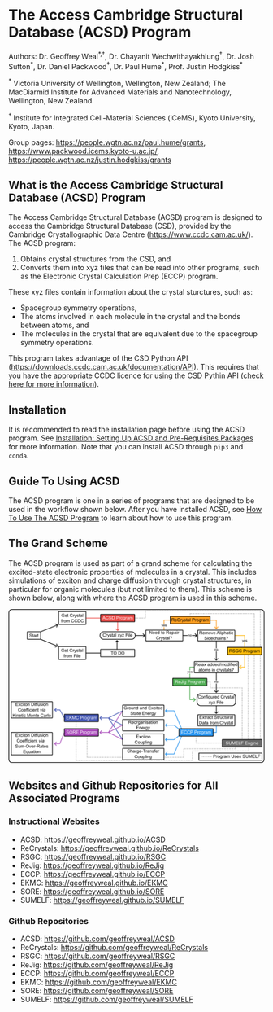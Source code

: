 # The Access Cambridge Structural Database (ACSD) Program

Authors: Dr. Geoffrey Weal<sup>\*,†</sup>, Dr. Chayanit Wechwithayakhlung<sup>†</sup>, Dr. Josh Sutton<sup>\*</sup>, Dr. Daniel Packwood<sup>†</sup>, Dr. Paul Hume<sup>\*</sup>, Prof. Justin Hodgkiss<sup>\*</sup>

<sup>\*</sup> Victoria University of Wellington, Wellington, New Zealand; The MacDiarmid Institute for Advanced Materials and Nanotechnology, Wellington, New Zealand. 

<sup>†</sup> Institute for Integrated Cell-Material Sciences (iCeMS), Kyoto University, Kyoto, Japan.

Group pages: https://people.wgtn.ac.nz/paul.hume/grants, https://www.packwood.icems.kyoto-u.ac.jp/, https://people.wgtn.ac.nz/justin.hodgkiss/grants


## What is the Access Cambridge Structural Database (ACSD) Program

The Access Cambridge Structural Database (ACSD) program is designed to access the Cambridge Structural Database (CSD), provided by the Cambridge Crystallographic Data Centre (https://www.ccdc.cam.ac.uk/). The ACSD program:

1. Obtains crystal structures from the CSD, and 
2. Converts them into xyz files that can be read into other programs, such as the Electronic Crystal Calculation Prep (ECCP) program. 

These xyz files contain information about the crystal sturctures, such as:

* Spacegroup symmetry operations, 
* The atoms involved in each molecule in the crystal and the bonds between atoms, and
* The molecules in the crystal that are equivalent due to the spacegroup symmetry operations. 

This program takes advantage of the CSD Python API (https://downloads.ccdc.cam.ac.uk/documentation/API). This requires that you have the appropriate CCDC licence for using the CSD Pythin API ([check here for more information](https://downloads.ccdc.cam.ac.uk/documentation/API/release_notes.html#licensed-features)). 

## Installation

It is recommended to read the installation page before using the ACSD program. See [Installation: Setting Up ACSD and Pre-Requisites Packages](https://geoffreyweal.github.io/ACSD/Installation) for more information. Note that you can install ACSD through ``pip3`` and ``conda``. 

## Guide To Using ACSD

The ACSD program is one in a series of programs that are designed to be used in the workflow shown below. After you have installed ACSD, see [How To Use The ACSD Program](https://geoffreyweal.github.io/ACSD/Using_The_ACSD_Program) to learn about how to use this program. 

## The Grand Scheme

The ACSD program is used as part of a grand scheme for calculating the excited-state electronic properties of molecules in a crystal. This includes simulations of exciton and charge diffusion through crystal structures, in particular for organic molecules (but not limited to them). This scheme is shown below, along with where the ACSD program is used in this scheme. 

<img alt="Schematic of Grand Scheme" src="Documentation/docs/Shared_Images/Grand_Scheme/Grand_Scheme.png" />

## Websites and Github Repositories for All Associated Programs

### Instructional Websites

* ACSD: https://geoffreyweal.github.io/ACSD
* ReCrystals: https://geoffreyweal.github.io/ReCrystals
* RSGC: https://geoffreyweal.github.io/RSGC
* ReJig: https://geoffreyweal.github.io/ReJig
* ECCP: https://geoffreyweal.github.io/ECCP
* EKMC: https://geoffreyweal.github.io/EKMC
* SORE: https://geoffreyweal.github.io/SORE
* SUMELF: https://geoffreyweal.github.io/SUMELF

### Github Repositories

* ACSD: https://github.com/geoffreyweal/ACSD
* ReCrystals: https://github.com/geoffreyweal/ReCrystals
* RSGC: https://github.com/geoffreyweal/RSGC
* ReJig: https://github.com/geoffreyweal/ReJig
* ECCP: https://github.com/geoffreyweal/ECCP
* EKMC: https://github.com/geoffreyweal/EKMC
* SORE: https://github.com/geoffreyweal/SORE
* SUMELF: https://github.com/geoffreyweal/SUMELF

